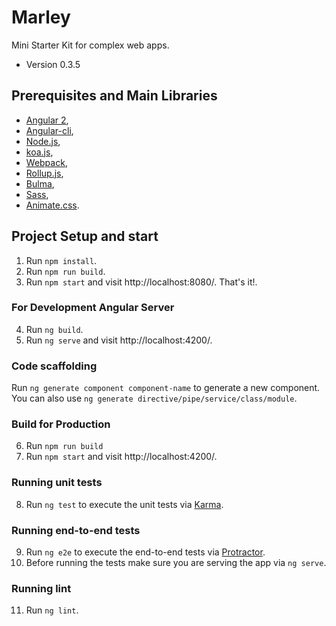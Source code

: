 # Marley

Mini Starter Kit for complex web apps.

* Version 0.3.5

## Prerequisites and Main Libraries

* [Angular 2](https://angular.io/),
* [Angular-cli](https://github.com/angular/angular-cli),
* [Node.js](https://nodejs.org/en/),
* [koa.js](http://koajs.com/),
* [Webpack](https://webpack.js.org/),
* [Rollup.js](https://rollupjs.org/),
* [Bulma](http://bulma.io/),
* [Sass](http://sass-lang.com/),
* [Animate.css](https://github.com/daneden/animate.css).

## Project Setup and start

1. Run `npm install`.
2. Run `npm run build`.
3. Run `npm start` and visit http://localhost:8080/. That's it!.

### For Development Angular Server
4. Run `ng build`.
5. Run `ng serve` and visit http://localhost:4200/.

### Code scaffolding
Run `ng generate component component-name` to generate a new component. You can also use `ng generate directive/pipe/service/class/module`.

### Build for Production
6. Run `npm run build`
7. Run `npm start` and visit http://localhost:4200/.

### Running unit tests
8. Run `ng test` to execute the unit tests via [Karma](https://karma-runner.github.io).

### Running end-to-end tests
9. Run `ng e2e` to execute the end-to-end tests via [Protractor](http://www.protractortest.org/).
10. Before running the tests make sure you are serving the app via `ng serve`.

### Running lint
11. Run `ng lint`.